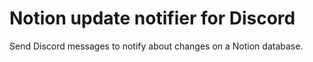 # Notion update notifier for Discord

Send Discord messages to notify about changes on a Notion database.
